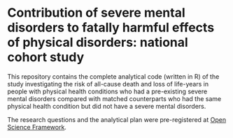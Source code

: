 # Contribution of severe mental disorders to fatally harmful effects of physical disorders: national cohort study

This repository contains the complete analytical code (written in R) of the study investigating the risk of all-cause death and loss of life-years in people with physical health conditions who had a pre-existing severe mental disorders compared with matched counterparts who had the same physical health condition but did not have a severe mental disorders.

The research questions and the analytical plan were pre-registered at <a href="https://osf.io/5gfjv/">Open Science Framework</a>.
